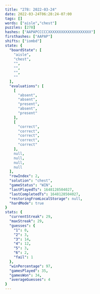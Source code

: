 ```yaml
---
title: "278: 2022-03-24"
date: 2022-03-24T06:28:24-07:00
tags: []
words: ["aisle","chest"]
puzzles: [278]
hashes: ["AAPAPCCCCCXXXXXXXXXXXXXXXXXXXX"]
firsthashes: ["AAPAP"]
shifts: ["iombd"]
state: {
  "boardState": [
    "aisle",
    "chest",
    "",
    "",
    "",
    ""
  ],
  "evaluations": [
    [
      "absent",
      "absent",
      "present",
      "absent",
      "present"
    ],
    [
      "correct",
      "correct",
      "correct",
      "correct",
      "correct"
    ],
    null,
    null,
    null,
    null
  ],
  "rowIndex": 2,
  "solution": "chest",
  "gameStatus": "WIN",
  "lastPlayedTs": 1648128504027,
  "lastCompletedTs": 1648128504027,
  "restoringFromLocalStorage": null,
  "hardMode": true
}
stats: {
  "currentStreak": 29,
  "maxStreak": 29,
  "guesses": {
    "1": 0,
    "2": 3,
    "3": 14,
    "4": 12,
    "5": 3,
    "6": 2,
    "fail": 1
  },
  "winPercentage": 97,
  "gamesPlayed": 35,
  "gamesWon": 34,
  "averageGuesses": 4
}
---
```


<!-- more -->
